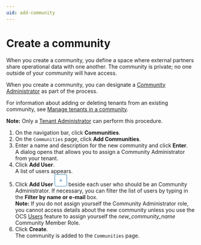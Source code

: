 ```yaml
---
uid: add-community
---
```


# Create a community

When you create a community, you define a space where external partners share operational data with one another. The community is private; no one outside of your community will have access.

When you create a community, you can designate a [Community Administrator](xref:communityroles#community-administrator) as part of the process.

For information about adding or deleting tenants from an existing community, see [Manage tenants in a community](xref:managecommunity).

**Note:** Only a [Tenant Administrator](xref:communityroles#tenant-administrator) can perform this procedure.

1. On the navigation bar, click **Communities**.
2. On the `Communities` page, click **Add Communities**.
3. Enter a name and description for the new community and click **Enter**.<br>A dialog opens that allows you to assign a Community Administrator from your tenant.
4. Click **Add User**.<br>A list of users appears.
5. Click **Add User** ![Add User](images\add-button-white-background.png "Add User") beside each user who should be an Community Administrator. If necessary, you can filter the list of users by typing in the **Filter by name or e-mail** box.<br>**Note:** If you do not assign yourself the Community Administrator role, you cannot access details about the new community unless you use the OCS [Users](xref:ccUsers) feature to assign yourself the _new_community_name_ Community Member Role.
6. Click **Create**.<br>The community is added to the `Communities` page.
